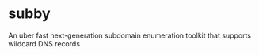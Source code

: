 # subby
An uber fast next-generation subdomain enumeration toolkit that supports wildcard DNS records
